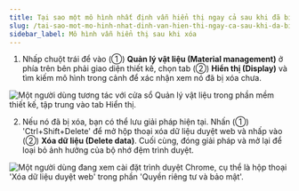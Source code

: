 ```yaml
---
title: Tại sao một mô hình nhất định vẫn hiển thị ngay cả sau khi đã bị xóa
slug: /tai-sao-mot-mo-hinh-nhat-dinh-van-hien-thi-ngay-ca-sau-khi-da-bi-xoa
sidebar_label: Mô hình vẫn hiển thị sau khi xóa
---
```


1. Nhấp chuột trái để vào (①) **Quản lý vật liệu (Material management)** ở phía trên bên phải giao diện thiết kế, chọn tab (②) **Hiển thị (Display)** và tìm kiếm mô hình trong cảnh để xác nhận xem nó đã bị xóa chưa.

![Một người dùng tương tác với cửa sổ Quản lý vật liệu trong phần mềm thiết kế, tập trung vào tab Hiển thị.](https://storage.googleapis.com/jegavn_kb/images/c164bd35-cdf3-4b4e-903b-f3c1e396a4b4.png)

2. Nếu nó đã bị xóa, bạn có thể lưu giải pháp hiện tại. Nhấn (①) 'Ctrl+Shift+Delete' để mở hộp thoại xóa dữ liệu duyệt web và nhấp vào (②) **Xóa dữ liệu (Delete data)**. Cuối cùng, đóng giải pháp và mở lại để loại bỏ ảnh hưởng của bộ nhớ đệm trình duyệt.

![Một người dùng đang xem cài đặt trình duyệt Chrome, cụ thể là hộp thoại 'Xóa dữ liệu duyệt web' trong phần 'Quyền riêng tư và bảo mật'.](https://storage.googleapis.com/jegavn_kb/images/3a9f370b-8a1e-4b84-88a6-ce91f6badf0d.png)